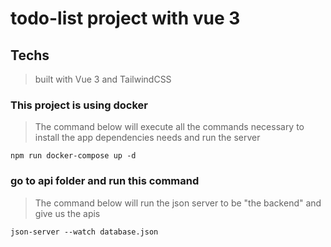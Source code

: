 # todo-list project with vue 3
## Techs
> built with Vue 3 and TailwindCSS
### This project is using docker

> The command below will execute all the commands necessary to install the app dependencies needs and run the server 

```
npm run docker-compose up -d
```
### go to api folder and run this command

> The command below will run the json server to be "the backend" and give us the apis

```
json-server --watch database.json
```
<p align="center">
<![todoList](https://media.giphy.com/media/WEdNe7C3pabFqoyQZq/giphy.gif)
</p>
